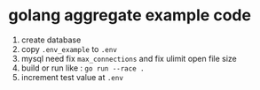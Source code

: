 # golang aggregate example code

1. create database
2. copy `.env_example` to `.env`
3. mysql need fix `max_connections` and fix ulimit open file size 
4. build or run like : `go run --race .`
5. increment test value at `.env`
